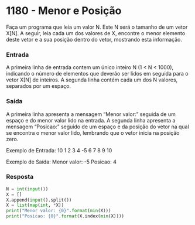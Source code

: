 # 1180 - Menor e Posição

Faça um programa que leia um valor N. Este N será o tamanho de um vetor X[N]. A seguir, leia cada um dos valores de X, encontre o menor elemento deste vetor e a sua posição dentro do vetor, mostrando esta informação.

### Entrada
A primeira linha de entrada contem um único inteiro N (1 < N < 1000), indicando o número de elementos que deverão ser lidos em seguida para o vetor X[N] de inteiros. A segunda linha contém cada um dos N valores, separados por um espaço.

### Saída
A primeira linha apresenta a mensagem “Menor valor:” seguida de um espaço e do menor valor lido na entrada. A segunda linha apresenta a mensagem “Posicao:” seguido de um espaço e da posição do vetor na qual se encontra o menor valor lido, lembrando que o vetor inicia na posição zero.

Exemplo de Entrada:	
10
1 2 3 4 -5 6 7 8 9 10

Exemplo de Saída:
Menor valor: -5
Posicao: 4

### Resposta

```python
N = int(input())
X = []
X.append(input().split())
X = list(map(int, *X))
print("Menor valor: {0}".format(min(X)))
print("Posicao: {0}".format(X.index(min(X))))
```